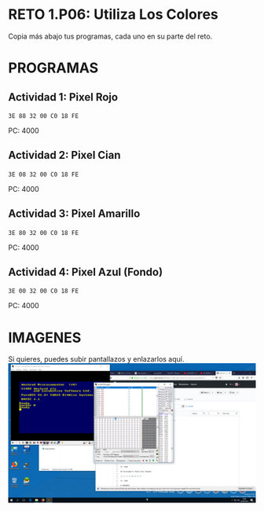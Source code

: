 # RETO 1.P06: Utiliza Los Colores
Copia más abajo tus programas, cada uno en su parte del reto.

# PROGRAMAS

## Actividad 1: Pixel Rojo
```
3E 88 32 00 C0 18 FE
```
PC: 4000

## Actividad 2: Pixel Cian
```
3E 08 32 00 C0 18 FE
```
PC: 4000

## Actividad 3: Pixel Amarillo
```
3E 80 32 00 C0 18 FE
```
PC: 4000

## Actividad 4: Pixel Azul (Fondo)
```
3E 00 32 00 C0 18 FE
```
PC: 4000

# IMAGENES
Si quieres, puedes subir pantallazos y enlazarlos aquí.
![Actividad 1](reto6_1.png)
